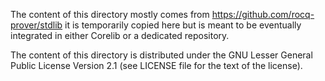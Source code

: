 The content of this directory mostly comes from
https://github.com/rocq-prover/stdlib
it is temporarily copied here but is meant to be eventually integrated
in either Corelib or a dedicated repository.

The content of this directory is distributed under the GNU Lesser
General Public License Version 2.1 (see LICENSE file for the text of
the license).
